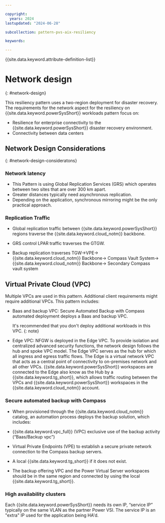 ```yaml
---

copyright:
  years: 2024
lastupdated: "2024-06-28"

subcollection: pattern-pvs-aix-resiliency

keywords:

---
```


{{site.data.keyword.attribute-definition-list}}

# Network design
{: #network-design}

This resiliency pattern uses a two-region deployment for disaster recovery. The requirements for the network aspect for the resiliency on {{site.data.keyword.powerSysShort}} workloads pattern focus on:

- Resilience for enterprise connectivity to the {{site.data.keyword.powerSysShort}} disaster recovery environment.
- Connectivity between data centers

## Network Design Considerations
{: #network-design-consideratons}

### Network latency

- This Pattern is using Global Replication Services (GRS) which operates between two sites that are over 300 km apart.
- Greater distances typically need asynchronous replication.
- Depending on the application, synchronous mirroring might be the only practical approach.

### Replication Traffic

-   Global replication traffic between {{site.data.keyword.powerSysShort}} regions traverse the {{site.data.keyword.cloud_notm}} backbone.

-   GRS control LPAR traffic traverses the GTGW.

-   Backup replication traverses TGW-\>VPE-\>{{site.data.keyword.cloud_notm}} Backbone-\> Compass Vault System-\> {{site.data.keyword.cloud_notm}} Backbone-\> Secondary Compass vault system

## Virtual Private Cloud (VPC)

Multiple VPCs are used in this pattern. Additional client requirements might require additional VPCs. This pattern includes:

- Baas and backup VPC: Secure Automated Backup with Compass automated deployment deploys a Baas and backup VPC. 

    It's recommended that you don't deploy additional workloads in this VPC.
    {: note}

- Edge VPC: NFGW is deployed in the Edge VPC. To provide isolation and centralized advanced security functions, the network design follows the hub and spoke VPC model. The Edge VPC serves as the hub for which all ingress and egress traffic flows. The Edge is a virtual network VPC that acts as a central point of connectivity to on-premises network and all other VPCs. {{site.data.keyword.powerSysShort}} workspaces are connected to the Edge also know as the Hub by a {{site.data.keyword.tg_short}}, which allows traffic routing between the VPCs and {{site.data.keyword.powerSysShort}} workspaces in the {{site.data.keyword.cloud_notm}} account.

### Secure automated backup with Compass

- When provisioned through the {{site.data.keyword.cloud_notm}} catalog, an automation process deploys the backup solution, which includes:

- {{site.data.keyword.vpc_full}} (VPC) exclusive use of the backup activity (“Baas/Backup vpc”)

- Virtual Private Endpoints (VPE) to establish a secure private network connection to the Compass backup servers.

- A local {{site.data.keyword.tg_short}} if it does not exist.

- The backup offering VPC and the Power Virtual Server workspaces should be in the same region and connected by using the local {{site.data.keyword.tg_short}}.

### High availability clusters

Each {{site.data.keyword.powerSysShort}} needs its own IP, “service IP” typically on the same VLAN as the partner Power VSI. The service IP is an "extra" IP used for the application being HA'd.
